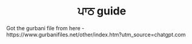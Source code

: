 <div align="center"><h1>ਪਾਠ guide</h1></div>Got the gurbani file from here - https://www.gurbanifiles.net/other/index.htm?utm_source=chatgpt.com
